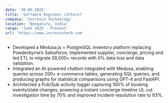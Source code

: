 ```yaml
---
date: '30-06-2025'
title: 'Software Engineer (Intern)'
company: 'Incresco Technology'
location: 'Bengaluru, India'
range: 'June 2025 - Present'
url: 'https://www.increscotech.com'
---
```


- Developed a Medusa.js + PostgreSQL inventory platform replacing Powderbyrne’s Salesforce; implemented supplier, concierge, pricing and led ETL to migrate 28,000+ records with 0% data loss and data validation.
- Integrated an AI-powered chatbot integrated with Medusa, enabling queries across 200+ e-commerce tables, generating SQL queries, and producing graphs for statistical comparisons using GPT-4 and FastAPI.
- Architected a Pub/Sub activity logger capturing 100% of booking events/state changes, powering a instant concierge timeline UI; cut investigation time by 70% and improved incident-resolution rate to 93%.
